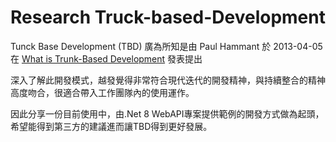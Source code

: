 # Research Truck-based-Development

Tunck Base Development (TBD) 廣為所知是由 Paul Hammant 於 2013-04-05 在 [What is Trunk-Based Development](https://paulhammant.com/2013/04/05/what-is-trunk-based-development/) 發表提出

深入了解此開發模式，越發覺得非常符合現代迭代的開發精神，與持續整合的精神高度吻合，很適合帶入工作團隊內的使用運作。

因此分享一份目前使用中，由.Net 8 WebAPI專案提供範例的開發方式做為起頭，希望能得到第三方的建議進而讓TBD得到更好發展。